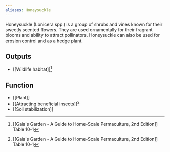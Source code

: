 ```yaml
---
aliases: Honeysuckle
---
```

Honeysuckle (Lonicera spp.) is a group of shrubs and vines known for their sweetly scented flowers. They are used ornamentally for their fragrant blooms and ability to attract pollinators. Honeysuckle can also be used for erosion control and as a hedge plant.
## Outputs
- [[Wildlife habitat]][^1]
## Function
- [[Plant]]
- [[Attracting beneficial insects]][^1]
- [[Soil stabilization]]

[^1]: [[Gaia's Garden - A Guide to Home-Scale Permaculture, 2nd Edition]] Table 10-1